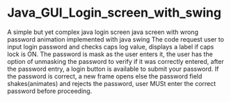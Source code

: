 # Java_GUI_Login_screen_with_swing
A simple but yet complex java login screen java screen with wrong password animation implemented with java swing
The code request user to input login password and checks caps log value, displays a label if caps lock is ON.
The password is mask as the user enters it, the user has the option of unmasking the password to verify if it was correctly entered,
after the password entry, a login button is available to submit your password. If the password is correct, a new frame opens else the password field 
shakes(animates) and rejects the password, user MUSt enter the correct password before proceeding.
